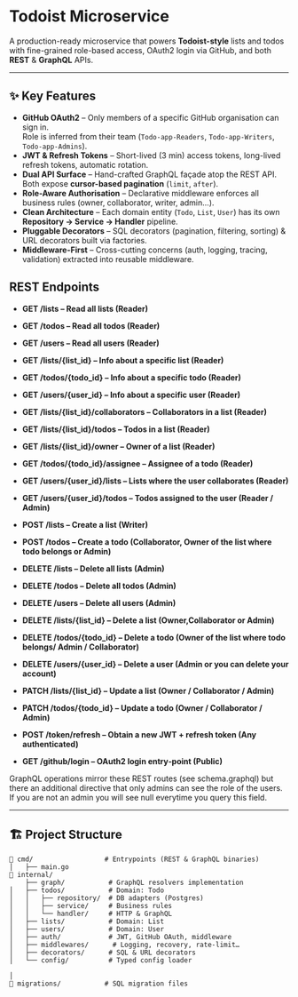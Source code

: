 # Todoist Microservice

A production-ready microservice that powers **Todoist-style** lists and todos with fine-grained role-based access, OAuth2 login via GitHub, and both **REST** & **GraphQL** APIs.

---

## ✨ Key Features

* **GitHub OAuth2** – Only members of a specific GitHub organisation can sign in.  
  Role is inferred from their team (`Todo-app-Readers`, `Todo-app-Writers`, `Todo-app-Admins`).
* **JWT & Refresh Tokens** – Short-lived (3 min) access tokens, long-lived refresh tokens, automatic rotation.
* **Dual API Surface** – Hand-crafted GraphQL façade atop the REST API.  
  Both expose **cursor-based pagination** (`limit`, `after`).
* **Role-Aware Authorisation** – Declarative middleware enforces all business rules (owner, collaborator, writer, admin…).
* **Clean Architecture** – Each domain entity (`Todo`, `List`, `User`) has its own **Repository → Service → Handler** pipeline.
* **Pluggable Decorators** – SQL decorators (pagination, filtering, sorting) & URL decorators built via factories.
* **Middleware-First** – Cross-cutting concerns (auth, logging, tracing, validation) extracted into reusable middleware.

## REST Endpoints

* **GET /lists – Read all lists (Reader)**

* **GET /todos – Read all todos (Reader)**

* **GET /users – Read all users (Reader)**

* **GET /lists/{list_id} – Info about a specific list (Reader)**

* **GET /todos/{todo_id} – Info about a specific todo (Reader)**

* **GET /users/{user_id} – Info about a specific user (Reader)**

* **GET /lists/{list_id}/collaborators – Collaborators in a list (Reader)**

* **GET /lists/{list_id}/todos – Todos in a list (Reader)**

* **GET /lists/{list_id}/owner – Owner of a list (Reader)**

* **GET /todos/{todo_id}/assignee – Assignee of a todo (Reader)**

* **GET /users/{user_id}/lists – Lists where the user collaborates (Reader)**

* **GET /users/{user_id}/todos – Todos assigned to the user (Reader / Admin)**

* **POST /lists – Create a list (Writer)**

* **POST /todos – Create a todo (Collaborator, Owner of the list where todo belongs or Admin)**

* **DELETE /lists – Delete all lists (Admin)**

* **DELETE /todos – Delete all todos (Admin)**

* **DELETE /users – Delete all users (Admin)**

* **DELETE /lists/{list_id} – Delete a list (Owner,Collaborator or Admin)**

* **DELETE /todos/{todo_id} – Delete a todo (Owner of the list where todo belongs/ Admin / Collaborator)**

* **DELETE /users/{user_id} – Delete a user (Admin or you can delete your account)**

* **PATCH /lists/{list_id} – Update a list (Owner / Collaborator / Admin)**

* **PATCH /todos/{todo_id} – Update a todo (Owner / Collaborator / Admin)**

* **POST /token/refresh – Obtain a new JWT + refresh token (Any authenticated)**

* **GET /github/login – OAuth2 login entry‑point (Public)**

GraphQL operations mirror these REST routes (see schema.graphql) but there an additional directive that only admins can see the role of the users. If you are not an admin you will
see null everytime you query this field.

---

## 🏗️ Project Structure

```text
📁 cmd/                  # Entrypoints (REST & GraphQL binaries)
│   ├── main.go
📁 internal/
    ├── graph/           # GraphQL resolvers implementation
│   ├── todos/           # Domain: Todo
│   │   ├── repository/  # DB adapters (Postgres)
│   │   ├── service/     # Business rules
│   │   └── handler/     # HTTP & GraphQL
│   ├── lists/           # Domain: List
│   ├── users/           # Domain: User
│   ├── auth/            # JWT, GitHub OAuth, middleware
│   ├── middlewares/      # Logging, recovery, rate-limit…
│   ├── decorators/      # SQL & URL decorators
│   └── config/          # Typed config loader
      
│
📁 migrations/           # SQL migration files
